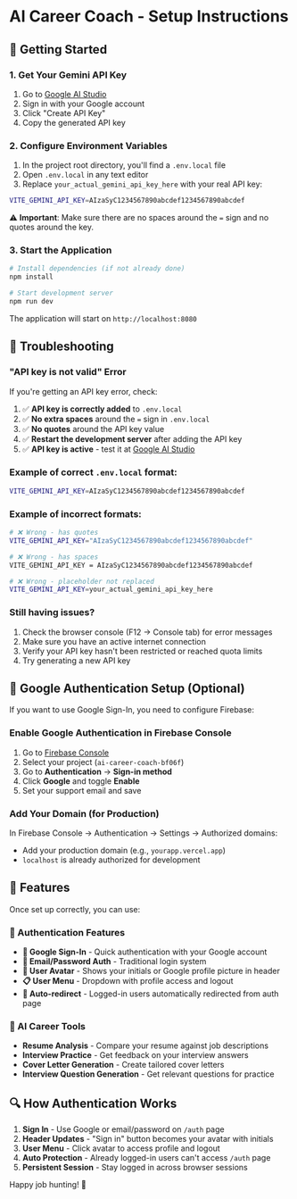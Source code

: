 # AI Career Coach - Setup Instructions

## 🚀 Getting Started

### 1. Get Your Gemini API Key

1. Go to [Google AI Studio](https://aistudio.google.com/app/apikey)
2. Sign in with your Google account
3. Click "Create API Key"
4. Copy the generated API key

### 2. Configure Environment Variables

1. In the project root directory, you'll find a `.env.local` file
2. Open `.env.local` in any text editor
3. Replace `your_actual_gemini_api_key_here` with your real API key:

```bash
VITE_GEMINI_API_KEY=AIzaSyC1234567890abcdef1234567890abcdef
```

⚠️ **Important**: Make sure there are no spaces around the `=` sign and no quotes around the key.

### 3. Start the Application

```bash
# Install dependencies (if not already done)
npm install

# Start development server
npm run dev
```

The application will start on `http://localhost:8080`

## 🔧 Troubleshooting

### "API key is not valid" Error

If you're getting an API key error, check:

1. ✅ **API key is correctly added** to `.env.local`
2. ✅ **No extra spaces** around the `=` sign in `.env.local`
3. ✅ **No quotes** around the API key value
4. ✅ **Restart the development server** after adding the API key
5. ✅ **API key is active** - test it at [Google AI Studio](https://aistudio.google.com/)

### Example of correct `.env.local` format:
```bash
VITE_GEMINI_API_KEY=AIzaSyC1234567890abcdef1234567890abcdef
```

### Example of incorrect formats:
```bash
# ❌ Wrong - has quotes
VITE_GEMINI_API_KEY="AIzaSyC1234567890abcdef1234567890abcdef"

# ❌ Wrong - has spaces
VITE_GEMINI_API_KEY = AIzaSyC1234567890abcdef1234567890abcdef

# ❌ Wrong - placeholder not replaced
VITE_GEMINI_API_KEY=your_actual_gemini_api_key_here
```

### Still having issues?

1. Check the browser console (F12 → Console tab) for error messages
2. Make sure you have an active internet connection
3. Verify your API key hasn't been restricted or reached quota limits
4. Try generating a new API key

## 🔐 Google Authentication Setup (Optional)

If you want to use Google Sign-In, you need to configure Firebase:

### Enable Google Authentication in Firebase Console

1. Go to [Firebase Console](https://console.firebase.google.com/)
2. Select your project (`ai-career-coach-bf06f`)
3. Go to **Authentication** → **Sign-in method**
4. Click **Google** and toggle **Enable**
5. Set your support email and save

### Add Your Domain (for Production)

In Firebase Console → Authentication → Settings → Authorized domains:
- Add your production domain (e.g., `yourapp.vercel.app`)
- `localhost` is already authorized for development

## 🎯 Features

Once set up correctly, you can use:

### 🔐 Authentication Features
- **🔐 Google Sign-In** - Quick authentication with your Google account
- **📧 Email/Password Auth** - Traditional login system  
- **👤 User Avatar** - Shows your initials or Google profile picture in header
- **📋 User Menu** - Dropdown with profile access and logout
- **🔄 Auto-redirect** - Logged-in users automatically redirected from auth page

### 🚀 AI Career Tools
- **Resume Analysis** - Compare your resume against job descriptions
- **Interview Practice** - Get feedback on your interview answers  
- **Cover Letter Generation** - Create tailored cover letters
- **Interview Question Generation** - Get relevant questions for practice

## 🔍 How Authentication Works

1. **Sign In** - Use Google or email/password on `/auth` page
2. **Header Updates** - "Sign in" button becomes your avatar with initials
3. **User Menu** - Click avatar to access profile and logout
4. **Auto Protection** - Already logged-in users can't access `/auth` page
5. **Persistent Session** - Stay logged in across browser sessions

Happy job hunting! 🎉

